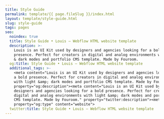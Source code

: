 ```yaml
---
title: Style Guide
permalink: template/{{ page.fileSlug }}/index.html
layout: template/style-guide.html
slug: style-guide
tags: pages
seo:
  noindex: true
  title: Style Guide • Louis – Webflow HTML website template
  description: >-
    Louis is an UI Kit used by designers and agencies looking for a bold
    presence. Perfect for creators in digital and analog environments with light
    & dark modes and portfolio CMS template. Made by Fouroom.
  og:title: Style Guide • Louis – Webflow HTML website template
  additional_tags: >-
    <meta content="Louis is an UI Kit used by designers and agencies looking for
    a bold presence. Perfect for creators in digital and analog environments
    with light &amp; dark modes and portfolio CMS template. Made by Fouroom."
    property="og:description"><meta content="Louis is an UI Kit used by
    designers and agencies looking for a bold presence. Perfect for creators in
    digital and analog environments with light &amp; dark modes and portfolio
    CMS template. Made by Fouroom." property="twitter:description"><meta
    property="og:type" content="website">
  twitter:title: Style Guide • Louis – Webflow HTML website template
---
```



